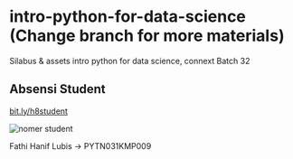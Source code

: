 # intro-python-for-data-science (Change branch for more materials)
Silabus &amp; assets intro python for data science, connext Batch 32

## Absensi Student
[bit.ly/h8student](bit.ly/h8student)

![nomer student](img/image.png)

Fathi Hanif Lubis -> PYTN031KMP009
